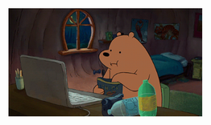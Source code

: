 <img src="https://github.com/darsaveli/Mariam/blob/main/1479814528_webarebears.gif" width="385px" align="center">
